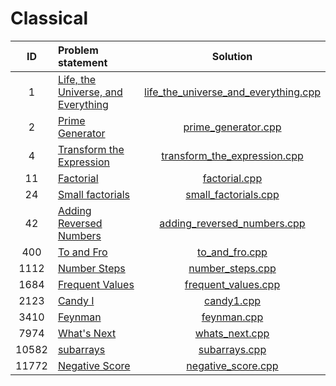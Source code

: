 # Classical

|   ID  |                             Problem statement                            |                                    Solution                                    |
|:-----:|:-------------------------------------------------------------------------|:------------------------------------------------------------------------------:|
|     1 | [Life, the Universe, and Everything](http://www.spoj.com/problems/TEST/) | [life_the_universe_and_everything.cpp](./life_the_universe_and_everything.cpp) |
|     2 | [Prime Generator](http://www.spoj.com/problems/PRIME1/)                  | [prime_generator.cpp](./prime_generator.cpp)                                   |
|     4 | [Transform the Expression](http://www.spoj.com/problems/ONP/)            | [transform_the_expression.cpp](./transform_the_expression.cpp)                 |
|    11 | [Factorial](http://www.spoj.com/problems/FCTRL/)                         | [factorial.cpp](./factorial.cpp)                                               |
|    24 | [Small factorials](http://www.spoj.com/problems/FCTRL2/)                 | [small_factorials.cpp](./small_factorials.cpp)                                 |
|    42 | [Adding Reversed Numbers](http://www.spoj.com/problems/ADDREV/)          | [adding_reversed_numbers.cpp](./adding_reversed_numbers.cpp)                   |
|   400 | [To and Fro](http://www.spoj.com/problems/TOANDFRO/)                     | [to_and_fro.cpp](./to_and_fro.cpp)                                             |
|  1112 | [Number Steps](http://www.spoj.com/problems/NSTEPS/)                     | [number_steps.cpp](./number_steps.cpp)                                         |
|  1684 | [Frequent Values](http://www.spoj.com/problems/FREQUENT/)                | [frequent_values.cpp](./frequent_values.cpp)                                   |
|  2123 | [Candy I](http://www.spoj.com/problems/CANDY/)                           | [candy1.cpp](./candy1.cpp)                                                     |
|  3410 | [Feynman](http://www.spoj.com/problems/SAMER08F/)                        | [feynman.cpp](./feynman.cpp)                                                   |
|  7974 | [What's Next](http://www.spoj.com/problems/ACPC10A/)                     | [whats_next.cpp](./whats_next.cpp)                                             |
| 10582 | [subarrays](http://www.spoj.com/problems/ARRAYSUB/)                      | [subarrays.cpp](./subarrays.cpp)                                               |
| 11772 | [Negative Score](http://www.spoj.com/problems/RPLN/)                     | [negative_score.cpp](./negative_score.cpp)                                     |

